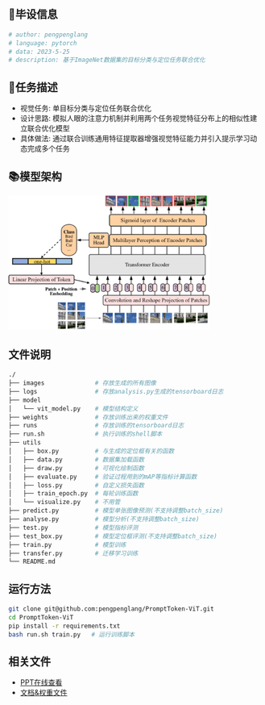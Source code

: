 ## 📂毕设信息
```python
# author: pengpenglang
# language: pytorch
# data: 2023-5-25
# description: 基于ImageNet数据集的目标分类与定位任务联合优化
```
## 📝任务描述
- 视觉任务: 单目标分类与定位任务联合优化
- 设计思路: 模拟人眼的注意力机制并利用两个任务视觉特征分布上的相似性建立联合优化模型
- 具体做法: 通过联合训练通用特征提取器增强视觉特征能力并引入提示学习动态完成多个任务

## 📚模型架构
<img src="./README.assets/架构图.png" weight=400px width=400px>

## 文件说明
```bash
./
├── images              # 存放生成的所有图像
├── logs                # 存放analysis.py生成的tensorboard日志
├── model
│   └── vit_model.py    # 模型结构定义
├── weights             # 存放训练出来的权重文件
├── runs                # 存放训练的tensorboard日志
├── run.sh              # 执行训练的shell脚本
├── utils
│   ├── box.py          # 与生成的定位框有关的函数
│   ├── data.py         # 数据集加载函数
│   ├── draw.py         # 可视化绘制函数
│   ├── evaluate.py     # 验证过程用到的mAP等指标计算函数
│   ├── loss.py         # 自定义损失函数
│   ├── train_epoch.py  # 每轮训练函数
│   └── visualize.py    # 不用管
├── predict.py          # 模型单张图像预测(不支持调整batch_size)
├── analyse.py          # 模型分析(不支持调整batch_size)
├── test.py             # 模型指标评测
├── test_box.py         # 模型定位框评测(不支持调整batch_size)
├── train.py            # 模型训练
├── transfer.py         # 迁移学习训练
└── README.md
````
## 运行方法
```bash
git clone git@github.com:pengpenglang/PromptToken-ViT.git
cd PromptToken-ViT
pip install -r requirements.txt
bash run.sh train.py   # 运行训练脚本
```

## 相关文件
- [PPT在线查看](https://www.canva.cn/design/DAFjngSSw-4/NuFrB6opqQzES74DWigaZQ/edit?utm_content=DAFjngSSw-4&utm_campaign=designshare&utm_medium=link2&utm_source=sharebutton)
- [文档&权重文件](https://pan.baidu.com/s/1oF88oYn44TAGrdj5fB1ARw?pwd=9cx7)